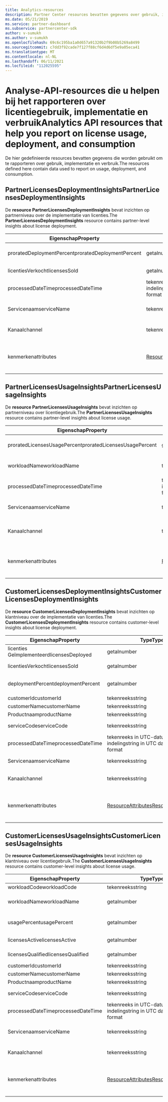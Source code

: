 ```yaml
---
title: Analytics-resources
description: Partner Center resources bevatten gegevens over gebruik, implementatie en verbruik. Bevat inzichten over de implementatie en het gebruik van licenties door partners en klanten.
ms.date: 05/21/2019
ms.service: partner-dashboard
ms.subservice: partnercenter-sdk
author: v-sumukh
ms.author: v-sumukh
ms.openlocfilehash: 69c6c195ba1a0d657a91320b2f9b08b5269a8499
ms.sourcegitcommit: c7dd3f92cade7f127f88cf6d4d6df5e9a05eca41
ms.translationtype: MT
ms.contentlocale: nl-NL
ms.lasthandoff: 06/11/2021
ms.locfileid: "112025595"
---
```

# <a name="analytics-api-resources-that-help-you-report-on-license-usage-deployment-and-consumption"></a><span data-ttu-id="02fcc-104">Analyse-API-resources die u helpen bij het rapporteren over licentiegebruik, implementatie en verbruik</span><span class="sxs-lookup"><span data-stu-id="02fcc-104">Analytics API resources that help you report on license usage, deployment, and consumption</span></span>

<span data-ttu-id="02fcc-105">De hier gedefinieerde resources bevatten gegevens die worden gebruikt om te rapporteren over gebruik, implementatie en verbruik.</span><span class="sxs-lookup"><span data-stu-id="02fcc-105">The resources defined here contain data used to report on usage, deployment, and consumption.</span></span>

## <a name="partnerlicensesdeploymentinsights"></a><span data-ttu-id="02fcc-106">PartnerLicensesDeploymentInsights</span><span class="sxs-lookup"><span data-stu-id="02fcc-106">PartnerLicensesDeploymentInsights</span></span>

<span data-ttu-id="02fcc-107">De **resource PartnerLicensesDeploymentInsights** bevat inzichten op partnerniveau over de implementatie van licenties.</span><span class="sxs-lookup"><span data-stu-id="02fcc-107">The **PartnerLicensesDeploymentInsights** resource contains partner-level insights about license deployment.</span></span>

| <span data-ttu-id="02fcc-108">Eigenschap</span><span class="sxs-lookup"><span data-stu-id="02fcc-108">Property</span></span>                  | <span data-ttu-id="02fcc-109">Type</span><span class="sxs-lookup"><span data-stu-id="02fcc-109">Type</span></span>                                                           | <span data-ttu-id="02fcc-110">Beschrijving</span><span class="sxs-lookup"><span data-stu-id="02fcc-110">Description</span></span>                                                                         |
|---------------------------|----------------------------------------------------------------|-------------------------------------------------------------------------------------|
| <span data-ttu-id="02fcc-111">proratedDeploymentPercent</span><span class="sxs-lookup"><span data-stu-id="02fcc-111">proratedDeploymentPercent</span></span> | <span data-ttu-id="02fcc-112">getal</span><span class="sxs-lookup"><span data-stu-id="02fcc-112">number</span></span>                                                         | <span data-ttu-id="02fcc-113">Het percentage geïmplementeerde licenties.</span><span class="sxs-lookup"><span data-stu-id="02fcc-113">The percentage of licenses deployed.</span></span>                                                |
| <span data-ttu-id="02fcc-114">licentiesVerkocht</span><span class="sxs-lookup"><span data-stu-id="02fcc-114">licensesSold</span></span>              | <span data-ttu-id="02fcc-115">getal</span><span class="sxs-lookup"><span data-stu-id="02fcc-115">number</span></span>                                                         | <span data-ttu-id="02fcc-116">Het aantal verkochte licenties.</span><span class="sxs-lookup"><span data-stu-id="02fcc-116">The number of licenses sold.</span></span>                                                        |
| <span data-ttu-id="02fcc-117">processedDateTime</span><span class="sxs-lookup"><span data-stu-id="02fcc-117">processedDateTime</span></span>         | <span data-ttu-id="02fcc-118">tekenreeks in UTC-datum/tijd-indeling</span><span class="sxs-lookup"><span data-stu-id="02fcc-118">string in UTC date-time format</span></span>                                 | <span data-ttu-id="02fcc-119">De datum en tijd waarop de gegevens zijn geaggregeerd.</span><span class="sxs-lookup"><span data-stu-id="02fcc-119">The date and time when the data was aggregated.</span></span>                                     |
| <span data-ttu-id="02fcc-120">Servicenaam</span><span class="sxs-lookup"><span data-stu-id="02fcc-120">serviceName</span></span>               | <span data-ttu-id="02fcc-121">tekenreeks</span><span class="sxs-lookup"><span data-stu-id="02fcc-121">string</span></span>                                                         | <span data-ttu-id="02fcc-122">De servicenaam (bijvoorbeeld: o365, crm).</span><span class="sxs-lookup"><span data-stu-id="02fcc-122">The service name (for example:  o365, crm).</span></span>                                                  |
| <span data-ttu-id="02fcc-123">Kanaal</span><span class="sxs-lookup"><span data-stu-id="02fcc-123">channel</span></span>                   | <span data-ttu-id="02fcc-124">tekenreeks</span><span class="sxs-lookup"><span data-stu-id="02fcc-124">string</span></span>                                                         | <span data-ttu-id="02fcc-125">De kanaalnaam van de service (bijvoorbeeld reseller).</span><span class="sxs-lookup"><span data-stu-id="02fcc-125">The channel name of the service (for example:  reseller).</span></span>                                    |
| <span data-ttu-id="02fcc-126">kenmerken</span><span class="sxs-lookup"><span data-stu-id="02fcc-126">attributes</span></span>                | [<span data-ttu-id="02fcc-127">ResourceAttributes</span><span class="sxs-lookup"><span data-stu-id="02fcc-127">ResourceAttributes</span></span>](utility-resources.md#resourceattributes) | <span data-ttu-id="02fcc-128">De metagegevenskenmerken.</span><span class="sxs-lookup"><span data-stu-id="02fcc-128">The metadata attributes.</span></span> <span data-ttu-id="02fcc-129">Bevat 'objectType': 'PartnerLicensesDeploymentInsights'</span><span class="sxs-lookup"><span data-stu-id="02fcc-129">Includes "objectType": "PartnerLicensesDeploymentInsights"</span></span> |

## <a name="partnerlicensesusageinsights"></a><span data-ttu-id="02fcc-130">PartnerLicensesUsageInsights</span><span class="sxs-lookup"><span data-stu-id="02fcc-130">PartnerLicensesUsageInsights</span></span>

<span data-ttu-id="02fcc-131">De **resource PartnerLicensesUsageInsights** bevat inzichten op partnerniveau over licentiegebruik.</span><span class="sxs-lookup"><span data-stu-id="02fcc-131">The **PartnerLicensesUsageInsights** resource contains partner-level insights about license usage.</span></span>

| <span data-ttu-id="02fcc-132">Eigenschap</span><span class="sxs-lookup"><span data-stu-id="02fcc-132">Property</span></span>                     | <span data-ttu-id="02fcc-133">Type</span><span class="sxs-lookup"><span data-stu-id="02fcc-133">Type</span></span>                                                           | <span data-ttu-id="02fcc-134">Beschrijving</span><span class="sxs-lookup"><span data-stu-id="02fcc-134">Description</span></span>                                                                    |
|------------------------------|----------------------------------------------------------------|--------------------------------------------------------------------------------|
| <span data-ttu-id="02fcc-135">proratedLicensesUsagePercent</span><span class="sxs-lookup"><span data-stu-id="02fcc-135">proratedLicensesUsagePercent</span></span> | <span data-ttu-id="02fcc-136">getal</span><span class="sxs-lookup"><span data-stu-id="02fcc-136">number</span></span>                                                         | <span data-ttu-id="02fcc-137">Het percentage geïmplementeerde licenties.</span><span class="sxs-lookup"><span data-stu-id="02fcc-137">The percentage of licenses deployed.</span></span>                                           |
| <span data-ttu-id="02fcc-138">workloadName</span><span class="sxs-lookup"><span data-stu-id="02fcc-138">workloadName</span></span>                 | <span data-ttu-id="02fcc-139">tekenreeks</span><span class="sxs-lookup"><span data-stu-id="02fcc-139">string</span></span>                                                         | <span data-ttu-id="02fcc-140">De naam van de workload (bijvoorbeeld: exchange).</span><span class="sxs-lookup"><span data-stu-id="02fcc-140">The workload name (for example:  exchange).</span></span>                                             |
| <span data-ttu-id="02fcc-141">processedDateTime</span><span class="sxs-lookup"><span data-stu-id="02fcc-141">processedDateTime</span></span>            | <span data-ttu-id="02fcc-142">tekenreeks in UTC-datum/tijd-indeling</span><span class="sxs-lookup"><span data-stu-id="02fcc-142">string in UTC date-time format</span></span>                                 | <span data-ttu-id="02fcc-143">De datum en tijd waarop de gegevens zijn geaggregeerd.</span><span class="sxs-lookup"><span data-stu-id="02fcc-143">The date and time when the data was aggregated.</span></span>                                |
| <span data-ttu-id="02fcc-144">Servicenaam</span><span class="sxs-lookup"><span data-stu-id="02fcc-144">serviceName</span></span>                  | <span data-ttu-id="02fcc-145">tekenreeks</span><span class="sxs-lookup"><span data-stu-id="02fcc-145">string</span></span>                                                         | <span data-ttu-id="02fcc-146">De servicenaam (bijvoorbeeld: o365, crm).</span><span class="sxs-lookup"><span data-stu-id="02fcc-146">The service name (for example:  o365, crm).</span></span>                                             |
| <span data-ttu-id="02fcc-147">Kanaal</span><span class="sxs-lookup"><span data-stu-id="02fcc-147">channel</span></span>                      | <span data-ttu-id="02fcc-148">tekenreeks</span><span class="sxs-lookup"><span data-stu-id="02fcc-148">string</span></span>                                                         | <span data-ttu-id="02fcc-149">De kanaalnaam van de service (bijvoorbeeld reseller).</span><span class="sxs-lookup"><span data-stu-id="02fcc-149">The channel name of the service (for example:  reseller).</span></span>                               |
| <span data-ttu-id="02fcc-150">kenmerken</span><span class="sxs-lookup"><span data-stu-id="02fcc-150">attributes</span></span>                   | [<span data-ttu-id="02fcc-151">ResourceAttributes</span><span class="sxs-lookup"><span data-stu-id="02fcc-151">ResourceAttributes</span></span>](utility-resources.md#resourceattributes) | <span data-ttu-id="02fcc-152">De metagegevenskenmerken.</span><span class="sxs-lookup"><span data-stu-id="02fcc-152">The metadata attributes.</span></span> <span data-ttu-id="02fcc-153">Bevat 'objectType': 'PartnerLicensesUsageInsights'</span><span class="sxs-lookup"><span data-stu-id="02fcc-153">Includes "objectType": "PartnerLicensesUsageInsights"</span></span> |

## <a name="customerlicensesdeploymentinsights"></a><span data-ttu-id="02fcc-154">CustomerLicensesDeploymentInsights</span><span class="sxs-lookup"><span data-stu-id="02fcc-154">CustomerLicensesDeploymentInsights</span></span>

<span data-ttu-id="02fcc-155">De **resource CustomerLicensesDeploymentInsights** bevat inzichten op klantniveau over de implementatie van licenties.</span><span class="sxs-lookup"><span data-stu-id="02fcc-155">The **CustomerLicensesDeploymentInsights** resource contains customer-level insights about license deployment.</span></span>

| <span data-ttu-id="02fcc-156">Eigenschap</span><span class="sxs-lookup"><span data-stu-id="02fcc-156">Property</span></span>          | <span data-ttu-id="02fcc-157">Type</span><span class="sxs-lookup"><span data-stu-id="02fcc-157">Type</span></span>                                                           | <span data-ttu-id="02fcc-158">Beschrijving</span><span class="sxs-lookup"><span data-stu-id="02fcc-158">Description</span></span>                                                                          |
|-------------------|----------------------------------------------------------------|--------------------------------------------------------------------------------------|
| <span data-ttu-id="02fcc-159">licenties Geïmplementeerd</span><span class="sxs-lookup"><span data-stu-id="02fcc-159">licensesDeployed</span></span>  | <span data-ttu-id="02fcc-160">getal</span><span class="sxs-lookup"><span data-stu-id="02fcc-160">number</span></span>                                                         | <span data-ttu-id="02fcc-161">Het aantal geïmplementeerde licenties.</span><span class="sxs-lookup"><span data-stu-id="02fcc-161">The number of licenses deployed.</span></span>                                                     |
| <span data-ttu-id="02fcc-162">licentiesVerkocht</span><span class="sxs-lookup"><span data-stu-id="02fcc-162">licensesSold</span></span>      | <span data-ttu-id="02fcc-163">getal</span><span class="sxs-lookup"><span data-stu-id="02fcc-163">number</span></span>                                                         | <span data-ttu-id="02fcc-164">Het aantal verkochte licenties.</span><span class="sxs-lookup"><span data-stu-id="02fcc-164">The number of licenses sold.</span></span>                                                         |
| <span data-ttu-id="02fcc-165">deploymentPercent</span><span class="sxs-lookup"><span data-stu-id="02fcc-165">deploymentPercent</span></span> | <span data-ttu-id="02fcc-166">getal</span><span class="sxs-lookup"><span data-stu-id="02fcc-166">number</span></span>                                                         | <span data-ttu-id="02fcc-167">Het aangepaste percentage geïmplementeerde licenties.</span><span class="sxs-lookup"><span data-stu-id="02fcc-167">The adjusted percentage of licenses deployed.</span></span>                                        |
| <span data-ttu-id="02fcc-168">customerId</span><span class="sxs-lookup"><span data-stu-id="02fcc-168">customerId</span></span>        | <span data-ttu-id="02fcc-169">tekenreeks</span><span class="sxs-lookup"><span data-stu-id="02fcc-169">string</span></span>                                                         | <span data-ttu-id="02fcc-170">De klant-id.</span><span class="sxs-lookup"><span data-stu-id="02fcc-170">The customer identifier.</span></span>                                                             |
| <span data-ttu-id="02fcc-171">customerName</span><span class="sxs-lookup"><span data-stu-id="02fcc-171">customerName</span></span>      | <span data-ttu-id="02fcc-172">tekenreeks</span><span class="sxs-lookup"><span data-stu-id="02fcc-172">string</span></span>                                                         | <span data-ttu-id="02fcc-173">De naam van de klant.</span><span class="sxs-lookup"><span data-stu-id="02fcc-173">The customer name.</span></span>                                                                   |
| <span data-ttu-id="02fcc-174">Productnaam</span><span class="sxs-lookup"><span data-stu-id="02fcc-174">productName</span></span>       | <span data-ttu-id="02fcc-175">tekenreeks</span><span class="sxs-lookup"><span data-stu-id="02fcc-175">string</span></span>                                                         | <span data-ttu-id="02fcc-176">De productnaam.</span><span class="sxs-lookup"><span data-stu-id="02fcc-176">The product name.</span></span>                                                                    |
| <span data-ttu-id="02fcc-177">serviceCode</span><span class="sxs-lookup"><span data-stu-id="02fcc-177">serviceCode</span></span>       | <span data-ttu-id="02fcc-178">tekenreeks</span><span class="sxs-lookup"><span data-stu-id="02fcc-178">string</span></span>                                                         | <span data-ttu-id="02fcc-179">De servicecode van de licentie.</span><span class="sxs-lookup"><span data-stu-id="02fcc-179">The service code of the license.</span></span>                                                     |
| <span data-ttu-id="02fcc-180">processedDateTime</span><span class="sxs-lookup"><span data-stu-id="02fcc-180">processedDateTime</span></span> | <span data-ttu-id="02fcc-181">tekenreeks in UTC-datum/tijd-indeling</span><span class="sxs-lookup"><span data-stu-id="02fcc-181">string in UTC date-time format</span></span>                                 | <span data-ttu-id="02fcc-182">De datum en tijd waarop de gegevens zijn geaggregeerd.</span><span class="sxs-lookup"><span data-stu-id="02fcc-182">The date and time when the data was aggregated.</span></span>                                      |
| <span data-ttu-id="02fcc-183">Servicenaam</span><span class="sxs-lookup"><span data-stu-id="02fcc-183">serviceName</span></span>       | <span data-ttu-id="02fcc-184">tekenreeks</span><span class="sxs-lookup"><span data-stu-id="02fcc-184">string</span></span>                                                         | <span data-ttu-id="02fcc-185">De servicenaam (bijvoorbeeld: o365, crm).</span><span class="sxs-lookup"><span data-stu-id="02fcc-185">The service name (for example:  o365, crm).</span></span>                                                   |
| <span data-ttu-id="02fcc-186">Kanaal</span><span class="sxs-lookup"><span data-stu-id="02fcc-186">channel</span></span>           | <span data-ttu-id="02fcc-187">tekenreeks</span><span class="sxs-lookup"><span data-stu-id="02fcc-187">string</span></span>                                                         | <span data-ttu-id="02fcc-188">De kanaalnaam van de service (bijvoorbeeld reseller).</span><span class="sxs-lookup"><span data-stu-id="02fcc-188">The channel name of the service (for example:  reseller).</span></span>                                     |
| <span data-ttu-id="02fcc-189">kenmerken</span><span class="sxs-lookup"><span data-stu-id="02fcc-189">attributes</span></span>        | [<span data-ttu-id="02fcc-190">ResourceAttributes</span><span class="sxs-lookup"><span data-stu-id="02fcc-190">ResourceAttributes</span></span>](utility-resources.md#resourceattributes) | <span data-ttu-id="02fcc-191">De metagegevenskenmerken.</span><span class="sxs-lookup"><span data-stu-id="02fcc-191">The metadata attributes.</span></span> <span data-ttu-id="02fcc-192">Bevat 'objectType': 'CustomerLicensesDeploymentInsights'</span><span class="sxs-lookup"><span data-stu-id="02fcc-192">Includes "objectType": "CustomerLicensesDeploymentInsights"</span></span> |

## <a name="customerlicensesusageinsights"></a><span data-ttu-id="02fcc-193">CustomerLicensesUsageInsights</span><span class="sxs-lookup"><span data-stu-id="02fcc-193">CustomerLicensesUsageInsights</span></span>

<span data-ttu-id="02fcc-194">De **resource CustomerLicensesUsageInsights** bevat inzichten op klantniveau over licentiegebruik.</span><span class="sxs-lookup"><span data-stu-id="02fcc-194">The **CustomerLicensesUsageInsights** resource contains customer-level insights about license usage.</span></span>

| <span data-ttu-id="02fcc-195">Eigenschap</span><span class="sxs-lookup"><span data-stu-id="02fcc-195">Property</span></span>          | <span data-ttu-id="02fcc-196">Type</span><span class="sxs-lookup"><span data-stu-id="02fcc-196">Type</span></span>                                                           | <span data-ttu-id="02fcc-197">Beschrijving</span><span class="sxs-lookup"><span data-stu-id="02fcc-197">Description</span></span>                                                                     |
|-------------------|----------------------------------------------------------------|---------------------------------------------------------------------------------|
| <span data-ttu-id="02fcc-198">workloadCode</span><span class="sxs-lookup"><span data-stu-id="02fcc-198">workloadCode</span></span>      | <span data-ttu-id="02fcc-199">tekenreeks</span><span class="sxs-lookup"><span data-stu-id="02fcc-199">string</span></span>                                                         | <span data-ttu-id="02fcc-200">De workloadcode.</span><span class="sxs-lookup"><span data-stu-id="02fcc-200">The workload code.</span></span>                                                              |
| <span data-ttu-id="02fcc-201">workloadName</span><span class="sxs-lookup"><span data-stu-id="02fcc-201">workloadName</span></span>      | <span data-ttu-id="02fcc-202">getal</span><span class="sxs-lookup"><span data-stu-id="02fcc-202">number</span></span>                                                         | <span data-ttu-id="02fcc-203">De naam van de workload (bijvoorbeeld: Exchange).</span><span class="sxs-lookup"><span data-stu-id="02fcc-203">The workload name (for example:  Exchange).</span></span>                                              |
| <span data-ttu-id="02fcc-204">usagePercent</span><span class="sxs-lookup"><span data-stu-id="02fcc-204">usagePercent</span></span>      | <span data-ttu-id="02fcc-205">getal</span><span class="sxs-lookup"><span data-stu-id="02fcc-205">number</span></span>                                                         | <span data-ttu-id="02fcc-206">Het aangepaste percentage gebruikte licenties.</span><span class="sxs-lookup"><span data-stu-id="02fcc-206">The adjusted percentage of licenses used.</span></span>                                       |
| <span data-ttu-id="02fcc-207">licensesActive</span><span class="sxs-lookup"><span data-stu-id="02fcc-207">licensesActive</span></span>    | <span data-ttu-id="02fcc-208">getal</span><span class="sxs-lookup"><span data-stu-id="02fcc-208">number</span></span>                                                         | <span data-ttu-id="02fcc-209">Het aantal actieve licenties.</span><span class="sxs-lookup"><span data-stu-id="02fcc-209">The number of active licenses.</span></span>                                                  |
| <span data-ttu-id="02fcc-210">licensesQualified</span><span class="sxs-lookup"><span data-stu-id="02fcc-210">licensesQualified</span></span> | <span data-ttu-id="02fcc-211">getal</span><span class="sxs-lookup"><span data-stu-id="02fcc-211">number</span></span>                                                         | <span data-ttu-id="02fcc-212">Het aantal gekwalificeerde licenties.</span><span class="sxs-lookup"><span data-stu-id="02fcc-212">The number of qualified licenses.</span></span>                                               |
| <span data-ttu-id="02fcc-213">customerId</span><span class="sxs-lookup"><span data-stu-id="02fcc-213">customerId</span></span>        | <span data-ttu-id="02fcc-214">tekenreeks</span><span class="sxs-lookup"><span data-stu-id="02fcc-214">string</span></span>                                                         | <span data-ttu-id="02fcc-215">De klant-id.</span><span class="sxs-lookup"><span data-stu-id="02fcc-215">The customer identifier.</span></span>                                                        |
| <span data-ttu-id="02fcc-216">customerName</span><span class="sxs-lookup"><span data-stu-id="02fcc-216">customerName</span></span>      | <span data-ttu-id="02fcc-217">tekenreeks</span><span class="sxs-lookup"><span data-stu-id="02fcc-217">string</span></span>                                                         | <span data-ttu-id="02fcc-218">De naam van de klant.</span><span class="sxs-lookup"><span data-stu-id="02fcc-218">The customer name.</span></span>                                                              |
| <span data-ttu-id="02fcc-219">Productnaam</span><span class="sxs-lookup"><span data-stu-id="02fcc-219">productName</span></span>       | <span data-ttu-id="02fcc-220">tekenreeks</span><span class="sxs-lookup"><span data-stu-id="02fcc-220">string</span></span>                                                         | <span data-ttu-id="02fcc-221">De productnaam.</span><span class="sxs-lookup"><span data-stu-id="02fcc-221">The product name.</span></span>                                                               |
| <span data-ttu-id="02fcc-222">serviceCode</span><span class="sxs-lookup"><span data-stu-id="02fcc-222">serviceCode</span></span>       | <span data-ttu-id="02fcc-223">tekenreeks</span><span class="sxs-lookup"><span data-stu-id="02fcc-223">string</span></span>                                                         | <span data-ttu-id="02fcc-224">De servicecode van de licentie.</span><span class="sxs-lookup"><span data-stu-id="02fcc-224">The service code of the license.</span></span>                                                |
| <span data-ttu-id="02fcc-225">processedDateTime</span><span class="sxs-lookup"><span data-stu-id="02fcc-225">processedDateTime</span></span> | <span data-ttu-id="02fcc-226">tekenreeks in UTC-datum/tijd-indeling</span><span class="sxs-lookup"><span data-stu-id="02fcc-226">string in UTC date-time format</span></span>                                 | <span data-ttu-id="02fcc-227">De datum en tijd waarop de gegevens zijn geaggregeerd.</span><span class="sxs-lookup"><span data-stu-id="02fcc-227">The date and time when the data was aggregated.</span></span>                                 |
| <span data-ttu-id="02fcc-228">Servicenaam</span><span class="sxs-lookup"><span data-stu-id="02fcc-228">serviceName</span></span>       | <span data-ttu-id="02fcc-229">tekenreeks</span><span class="sxs-lookup"><span data-stu-id="02fcc-229">string</span></span>                                                         | <span data-ttu-id="02fcc-230">De servicenaam (bijvoorbeeld: o365, crm).</span><span class="sxs-lookup"><span data-stu-id="02fcc-230">The service name (for example:  o365, crm).</span></span>                                              |
| <span data-ttu-id="02fcc-231">Kanaal</span><span class="sxs-lookup"><span data-stu-id="02fcc-231">channel</span></span>           | <span data-ttu-id="02fcc-232">tekenreeks</span><span class="sxs-lookup"><span data-stu-id="02fcc-232">string</span></span>                                                         | <span data-ttu-id="02fcc-233">De kanaalnaam van de service (bijvoorbeeld reseller).</span><span class="sxs-lookup"><span data-stu-id="02fcc-233">The channel name of the service (for example:  reseller).</span></span>                                |
| <span data-ttu-id="02fcc-234">kenmerken</span><span class="sxs-lookup"><span data-stu-id="02fcc-234">attributes</span></span>        | [<span data-ttu-id="02fcc-235">ResourceAttributes</span><span class="sxs-lookup"><span data-stu-id="02fcc-235">ResourceAttributes</span></span>](utility-resources.md#resourceattributes) | <span data-ttu-id="02fcc-236">De metagegevenskenmerken.</span><span class="sxs-lookup"><span data-stu-id="02fcc-236">The metadata attributes.</span></span> <span data-ttu-id="02fcc-237">Bevat 'objectType': 'CustomerLicensesUsageInsights'</span><span class="sxs-lookup"><span data-stu-id="02fcc-237">Includes "objectType": "CustomerLicensesUsageInsights"</span></span> |